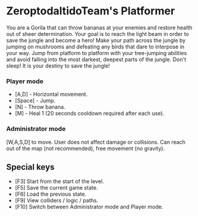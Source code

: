 # ZeroptodaltidoTeam's Platformer
You are a Gorila that can throw bananas at your enemies and restore health out of sheer determination. Your goal is to reach the light beam in order to save the jungle and become a hero! Make your path across the jungle by jumping on mushrooms and defeating any birds that dare to interpose in your way. Jump from platform to platform with your tree-jumping abilities and avoid falling into the most darkest, deepest parts of the jungle. Don't sleep! It is your destiny to save the jungle! 
 
 ### Player mode
 - [A,D] - Horizontal movement.
 - [Space] - Jump.
 - [N] - Throw banana.
 - [M] - Heal 1 (20 seconds cooldown required after each use).
 
 ### Administrator mode
 [W,A,S,D] to move. User does not affect damage or collisions. Can reach out of the map (not recommended), free movement (no gravity).

## Special keys
- [F3] Start from the start of the level.
- [F5] Save the current game state.
- [F6] Load the previous state.
- [F9] View colliders / logic / paths.
- [F10] Switch between Administrator mode and Player mode.
